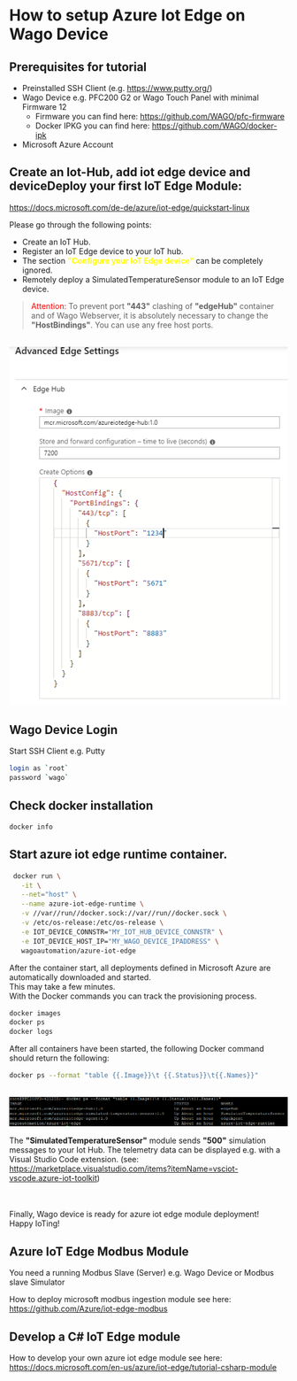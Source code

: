 # How to setup Azure Iot Edge on Wago Device

## Prerequisites for tutorial
- Preinstalled SSH Client (e.g. https://www.putty.org/)
- Wago Device e.g. PFC200 G2 or Wago Touch Panel with minimal Firmware 12
  - Firmware you can find here: https://github.com/WAGO/pfc-firmware
  - Docker IPKG you can find here: https://github.com/WAGO/docker-ipk
- Microsoft Azure Account 
 

## Create an Iot-Hub, add iot edge device and deviceDeploy your first IoT Edge Module: 
https://docs.microsoft.com/de-de/azure/iot-edge/quickstart-linux

Please go through the following points:
- Create an IoT Hub.
- Register an IoT Edge device to your IoT hub.
- The section <span style="color:yellow;"> <strong>"Configure your IoT Edge device" </strong></span> can be completely ignored.
- Remotely deploy a SimulatedTemperatureSensor module to an IoT Edge device.


> <span style="color:red;"> Attention: </span> To prevent port <strong>"443"</strong> clashing of <strong>"edgeHub"</strong> container and of Wago Webserver, it is absolutely necessary to change the <strong>"HostBindings"</strong>.   You can use any free host ports.

<br>
<div style="text-align: center">
<img src="images/advanceEdgeSettings.png"
     alt="AdvanceEdgeSettings"/>
</div>

## Wago Device Login
Start SSH Client e.g. Putty 
 ```bash
login as `root`
password `wago`
 ```
## Check docker installation

```bash
docker info
 ```

## Start azure iot edge runtime container. 
 ```bash
  docker run \
    -it \
    --net="host" \
    --name azure-iot-edge-runtime \
    -v //var//run//docker.sock://var//run//docker.sock \
    -v /etc/os-release:/etc/os-release \
    -e IOT_DEVICE_CONNSTR="MY_IOT_HUB_DEVICE_CONNSTR" \
    -e IOT_DEVICE_HOST_IP="MY_WAGO_DEVICE_IPADDRESS" \
    wagoautomation/azure-iot-edge
  ```

After the container start, all deployments defined in Microsoft Azure are automatically downloaded and started. 
<br>This may take a few minutes.
<br>With the Docker commands you can track the provisioning process. 
```bash
docker images 
docker ps
docker logs 
```

After all containers have been started, the following Docker command should return the following:
```bash
docker ps --format "table {{.Image}}\t {{.Status}}\t{{.Names}}"
```

<br>
<div style="text-align: center">
<img src="images/docker_ps_format.png"
     alt="AdvanceEdgeSettings"/>
</div>


The <strong>"SimulatedTemperatureSensor"</strong> module sends <strong>"500"</strong> simulation messages to your Iot Hub. The telemetry data can be displayed e.g. with a Visual Studio Code extension. (see: https://marketplace.visualstudio.com/items?itemName=vsciot-vscode.azure-iot-toolkit)

<br><br>
Finally, Wago device is ready for azure iot edge module deployment! <br>
Happy IoTing!

## Azure IoT Edge Modbus Module

You need a running Modbus Slave (Server) e.g. Wago Device or Modbus slave Simulator  

How to deploy microsoft modbus ingestion module see here: 
https://github.com/Azure/iot-edge-modbus


## Develop a C# IoT Edge module

How to develop your own azure iot edge module see here: 
https://docs.microsoft.com/en-us/azure/iot-edge/tutorial-csharp-module
